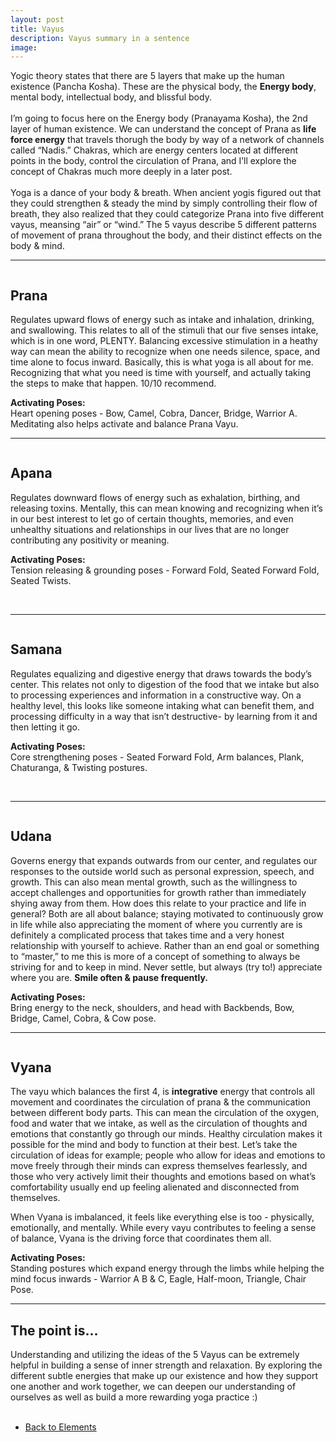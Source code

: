 ```yaml
---
layout: post
title: Vayus
description: Vayus summary in a sentence
image: 
---
```

<p>Yogic theory states that there are 5 layers that make up the human existence (Pancha Kosha). These are the physical body, the <b>Energy body</b>,  mental body, intellectual body, and blissful body.<br />
<br />
I’m going to focus here on the Energy body (Pranayama Kosha), the 2nd layer of human existence. We can understand the concept of Prana as <b>life force energy</b> that travels thorugh the body by way of a network of channels called “Nadis.” Chakras, which are energy centers located at different points in the body, control the circulation of Prana, and I’ll explore the concept of Chakras much more deeply in a later post. <br />
<br />
Yoga is a dance of your body & breath. When ancient yogis figured out that they could strengthen & steady the mind by simply controlling their flow of breath, they also realized that they could categorize Prana into five different vayus, meansing “air” or “wind.” The 5 vayus describe 5 different patterns of movement of prana throughout the body, and their distinct effects on the body & mind.</p>
<hr />


<p><span class="image right"><img src="{% link assets/images/vayus_prana.jpg %}" alt="" /></span>
<h2>Prana</h2>
Regulates upward flows of energy such as intake and inhalation, drinking, and swallowing. This relates to all of the stimuli that our five senses intake, which is in one word, PLENTY. Balancing excessive stimulation in a heathy way can mean the ability to recognize when one needs silence, space, and time alone to focus inward. Basically, this is what yoga is all about for me. Recognizing that what you need is time with yourself, and actually taking the steps to make that happen. 10/10 recommend.</p>

<p><b>Activating Poses:</b> <br />Heart opening poses - Bow, Camel, Cobra, Dancer, Bridge, Warrior A. <br />Meditating also helps activate and balance Prana Vayu.</p>
<hr />

<p><span class="image left"><img src="{% link assets/images/vayus_apana.jpg %}" alt="" /></span>
<h2>Apana</h2>
Regulates downward flows of energy such as exhalation, birthing, and releasing toxins. Mentally, this can mean knowing and recognizing when it’s in our best interest to let go of certain thoughts, memories, and even unhealthy situations and relationships in our lives that are no longer contributing any positivity or meaning.</p>

<p><b>Activating Poses:</b> <br />Tension releasing & grounding poses - Forward Fold, Seated Forward Fold, Seated Twists.</p>
<br />
<hr />

<p><span class="image right"><img src="{% link assets/images/vayus_samana.jpg %}" alt="" /></span>
<h2>Samana</h2>
<p>Regulates equalizing and digestive energy that draws towards the body’s center.  This relates not only to digestion of the food that we intake but also to processing experiences and information in a constructive way. On a healthy level, this looks like someone intaking what can benefit them, and processing difficulty in a way that isn’t destructive- by learning from it and then letting it go.</p>

<p><b>Activating Poses:</b> <br />Core strengthening poses - Seated Forward Fold, Arm balances, Plank, Chaturanga, & Twisting postures.</p>
<br />
<hr />

<p><span class="image left"><img src="{% link assets/images/vayus_udana.jpg %}" alt="" /></span>
<h2>Udana</h2>
<p>Governs energy that expands outwards from our center, and regulates our responses to the outside world such as personal expression, speech, and growth. This can also mean mental growth, such as the willingness to accept challenges and opportunities for growth rather than immediately shying away from them. How does this relate to your practice and life in general? Both are all about balance; staying motivated to continuously grow in life while also appreciating the moment of where you currently are is definitely a complicated process that takes time and a very honest relationship with yourself to achieve. Rather than an end goal or something to “master,” to me this is more of a concept of something to always be striving for and to keep in mind. Never settle, but always (try to!) appreciate where you are. <b>Smile often & pause frequently.</b></p>

<p><b>Activating Poses:</b> <br />Bring energy to the neck, shoulders, and head with Backbends, Bow, Bridge, Camel, Cobra, & Cow pose.</p>
<hr />

<p><span class="image right"><img src="{% link assets/images/vayus_vyana.jpg %}" alt="" /></span>
<h2>Vyana</h2>
<p>The vayu which balances the first 4, is <b>integrative</b> energy that controls all movement and coordinates the circulation of prana & the communication between different body parts. This can mean the circulation of the oxygen, food and water that we intake, as well as the circulation of thoughts and emotions that constantly go through our minds. Healthy circulation makes it possible for the mind and body to function at their best. Let’s take the circulation of ideas for example; people who allow for ideas and emotions to move freely through their minds can express themselves fearlessly, and those who very actively limit their thoughts and emotions based on what’s comfortability usually end up feeling alienated and disconnected from themselves.</p>

<p>When Vyana is imbalanced, it feels like everything else is too - physically, emotionally, and mentally. While every vayu contributes to feeling a sense of balance, Vyana is the driving force that coordinates them all. </p>

<p><b>Activating Poses:</b> <br />Standing postures which expand energy through the limbs while helping the mind focus inwards - Warrior A B & C, Eagle, Half-moon, Triangle, Chair Pose.</p>
<hr />

<h2>The point is...</h2>
<p>Understanding and utilizing the ideas of the 5 Vayus can be extremely helpful in building a sense of inner strength and relaxation. By exploring the different subtle energies that make up our existence and how they support one another and work together, we can deepen our understanding of ourselves as well as build a more rewarding yoga practice :)
<br />
<br />

<ul class="actions">
	<li><a href="/elements.html" class="button next">Back to Elements</a></li>
</ul>
